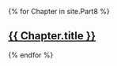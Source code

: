 ---
---

{% for Chapter in site.Part8 %}
  <h2><a href="{{ Chapter.url }}">{{ Chapter.title }}</a></h2>
{% endfor %}